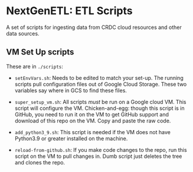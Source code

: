 # NextGenETL: ETL Scripts

A set of scripts for ingesting data from CRDC cloud resources and other data sources.

## VM Set Up scripts

These are in `./scripts`:

- `setEnvVars.sh`: Needs to be edited to match your set-up. The running scripts pull configuration files
out of Google Cloud Storage. These two variables say where in GCS to find these files.

- `super_setup_vm.sh`: All scripts *must* be run on a Google cloud VM. This script will configure
the VM. Chicken-and-egg: though this script is in GitHub, you need to run it on the VM to get
GitHub support and download of this repo on the VM. Copy and paste the raw code.

- `add_python3_9.sh`: This script is needed if the VM does not have Python3.9 or greater installed on the machine.

- `reload-from-github.sh`: If you make code changes to the repo, run this script on the VM to pull changes
in. Dumb script just deletes the tree and clones the repo.
